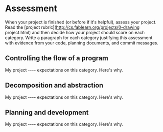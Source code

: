 # Assessment

When your project is finished (or before if it's helpful), assess your project. Read the [project rubric](http://cs.fablearn.org/projects/0-drawing project.html) and then decide how your project should score on each category. Write a paragraph for each category justifying this assessment with evidence from your code, planning documents, and commit messages. 

## Controlling the flow of a program
My project ---- expectations on this category. Here's why. 

## Decomposition and abstraction
My project ---- expectations on this category. Here's why. 

## Planning and development
My project ---- expectations on this category. Here's why. 
